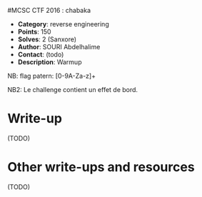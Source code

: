 #MCSC CTF 2016	: chabaka

* **Category**: reverse engineering <br>
* **Points**: 150 <br>
* **Solves**: 2 (Sanxore) <br>
* **Author**: SOURI Abdelhalime
* **Contact**: (todo)
* **Description**: Warmup

NB: flag patern: [0-9A-Za-z]+

NB2: Le challenge contient un effet de bord.


# Write-up 

(TODO)

# Other write-ups and resources

(TODO)